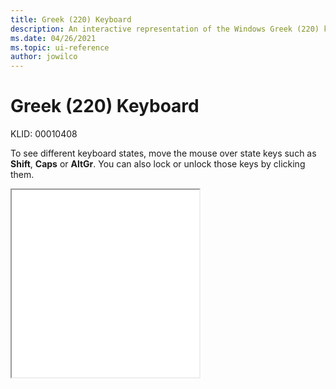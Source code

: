 ```yaml
---
title: Greek (220) Keyboard
description: An interactive representation of the Windows Greek (220) keyboard. To see different keyboard states, click or move the mouse over the state keys.
ms.date: 04/26/2021
ms.topic: ui-reference
author: jowilco
---
```


# Greek (220) Keyboard

KLID: 00010408

To see different keyboard states, move the mouse over state keys such as **Shift**, **Caps** or **AltGr**. You can also lock or unlock those keys by clicking them.

<iframe src="kbdhe220.html" height="300"></iframe>
